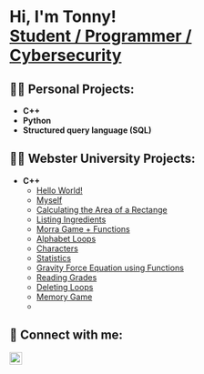 <h1>Hi, I'm Tonny! <br/><a href="https://www.linkedin.com/in/tonny-le-6404991a9/">Student / Programmer / Cybersecurity</a></h1>

<h2>👨‍💻 Personal Projects:</h2>

- <b>C++</b>
- <b>Python</b>
- <b>Structured query language (SQL)</b>

<h2>👨‍💻 Webster University Projects:</h2>

- <b>C++</b>
  - [Hello World!](https://github.com/letonny)
  - [Myself](https://github.com/letonny)
  - [Calculating the Area of a Rectange](https://github.com/letonny)
  - [Listing Ingredients](https://github.com/letonny)
  - [Morra Game + Functions](https://github.com/letonny)
  - [Alphabet Loops](https://github.com/letonny)
  - [Characters](https://github.com/letonny)
  - [Statistics](https://github.com/letonny)
  - [Gravity Force Equation using Functions](https://github.com/letonny)
  - [Reading Grades](https://github.com/letonny)
  - [Deleting Loops](https://github.com/letonny)
  - [Memory Game](https://github.com/letonny)
  - 

<h2> 🤳 Connect with me:</h2>

[<img align="left" alt="TonnyLe | LinkedIn" width="22px" src="https://cdn.jsdelivr.net/npm/simple-icons@v3/icons/linkedin.svg" />][linkedin]

[linkedin]: https://www.linkedin.com/in/tonny-le-6404991a9/]
